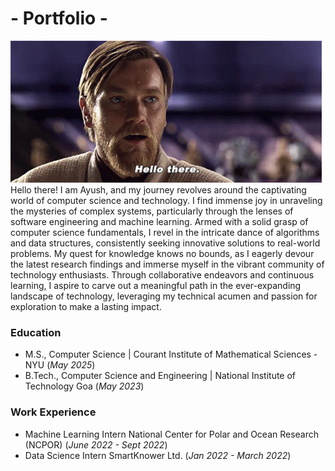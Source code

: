 # - Portfolio -

![Hello-There](/assets/star-wars-obi-wan-kenobi.gif)
Hello there! I am Ayush, and my journey revolves around the captivating world of computer science and technology. I find immense joy in unraveling the mysteries of complex systems, particularly through the lenses of software engineering and machine learning. Armed with a solid grasp of computer science fundamentals, I revel in the intricate dance of algorithms and data structures, consistently seeking innovative solutions to real-world problems. My quest for knowledge knows no bounds, as I eagerly devour the latest research findings and immerse myself in the vibrant community of technology enthusiasts. Through collaborative endeavors and continuous learning, I aspire to carve out a meaningful path in the ever-expanding landscape of technology, leveraging my technical acumen and passion for exploration to make a lasting impact.

### Education
- M.S., Computer Science	| Courant Institute of Mathematical Sciences - NYU (_May 2025_)	 			        		
- B.Tech., Computer Science and Engineering | National Institute of Technology Goa (_May 2023_)
  
### Work Experience
- Machine Learning Intern
  National Center for Polar and Ocean Research (NCPOR) (_June 2022 - Sept 2022_)
- Data Science Intern
  SmartKnower Ltd. (_Jan 2022 - March 2022_)
